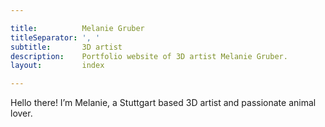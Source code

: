 ```yaml
---

title:          Melanie Gruber
titleSeparator: ', '
subtitle:       3D artist
description:    Portfolio website of 3D artist Melanie Gruber.
layout:         index

---
```


Hello there! I’m Melanie, a Stuttgart based 3D artist and passionate animal lover.
